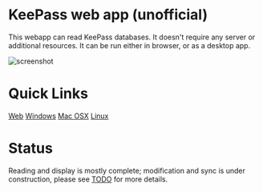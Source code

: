 # KeePass web app (unofficial)

This webapp can read KeePass databases. It doesn't require any server or additional resources.
It can be run either in browser, or as a desktop app. 

![screenshot](https://antelle.github.io/keeweb/screenshot2x.png)

# Quick Links

[Web](https://antelle.github.io/keeweb/)
[Windows](https://github.com/antelle/keeweb/releases/download/v0.0.1/KeeWeb.win32.exe)
[Mac OSX](https://github.com/antelle/keeweb/releases/download/v0.0.1/KeeWeb.mac.dmg)
[Linux](https://github.com/antelle/keeweb/releases/download/v0.0.1/KeeWeb.linux.x64.zip)

# Status

Reading and display is mostly complete; modification and sync is under construction, please see [TODO](TODO.md) for more details.

